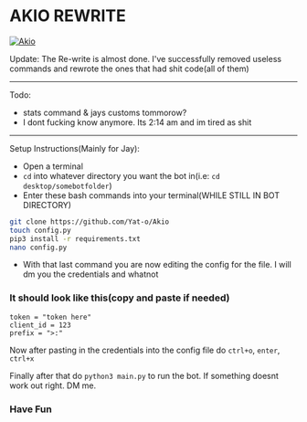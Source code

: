 # AKIO REWRITE

<a href="https://discord.com/api/oauth2/authorize?client_id=785248905679863868&permissions=0&scope=bot"><img src="https://bit.ly/2SXygS1" alt="Akio"></a>

Update: The Re-write is almost done. I've successfully removed useless commands and rewrote the ones that had shit code(all of them)

---
Todo:
- stats command & jays customs tommorow?
- I dont fucking know anymore. Its 2:14 am and im tired as shit

---
Setup Instructions(Mainly for Jay):
- Open a terminal
- `cd` into whatever directory you want the bot in(i.e: `cd desktop/somebotfolder`)
- Enter these bash commands into your terminal(WHILE STILL IN BOT DIRECTORY)
```bash
git clone https://github.com/Yat-o/Akio
touch config.py
pip3 install -r requirements.txt
nano config.py
```
- With that last command you are now editing the config for the file. I will dm you the credentials and whatnot
### It should look like this(copy and paste if needed)

```
token = "token here"
client_id = 123
prefix = ">:"
```
Now after pasting in the credentials into the config file do `ctrl+o`, `enter`, `ctrl+x`

Finally after that do `python3 main.py` to run the bot. If something doesnt work out right. DM me.

### Have Fun